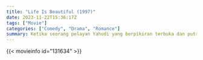 ```yaml
---
title: "Life Is Beautiful (1997)"
date: 2023-11-22T15:36:17Z
tags: ["Movie"]
categories: ["Comedy", "Drama", "Romance"]
summary: Ketika seorang pelayan Yahudi yang berpikiran terbuka dan putranya menjadi korban Holocaust, dia menggunakan perpaduan sempurna antara kemauan, humor, dan imajinasi untuk melindungi putranya dari bahaya di sekitar kamp mereka.
---
```


<mux-player stream-type="on-demand"
src="https://kp3d-my.sharepoint.com/personal/ryoo_kp3d_onmicrosoft_com/_layouts/15/download.aspx?share=Eamw6rrIk4hMiI6pNMyOlk4Bfhbh3ftqZhekZJpLoaEpCA" prefer-playback="mse" controls>

</mux-player>


{{< movieinfo id="131634" >}}

<script src="https://cdn.jsdelivr.net/npm/@mux/mux-player"></script>

 <script type="application/ld+json ">
{
"@context": "https://schema.org/",
"@type": "VideoObject",
"name": "Life Is Beautiful",
"contentUrl": "https://stream.mux.com/BfISInA00eWmKL9SyLyj0100CJ9uQbFvFl1vsK0100VUzIQE.m3u8",
"thumbnailUrl": "https://www.themoviedb.org/t/p/original/tbJlC4u4qgsjg54M062dCptqtfq.jpg?width=314&fit_mode=preserve&time=25",
"uploadDate": "2023-11-22T15:36:17Z",
}

</script>

